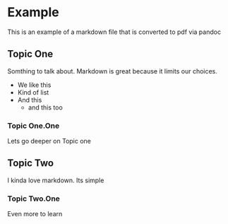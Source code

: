 # Example

This is an example of a markdown file that is converted to pdf via pandoc

## Topic One

Somthing to talk about.  Markdown is great because it limits our choices.

- We like this
- Kind of list
- And this
    - and this too


### Topic One.One

Lets go deeper on Topic one

## Topic Two

I kinda love markdown.  Its simple

### Topic Two.One

Even more to learn
